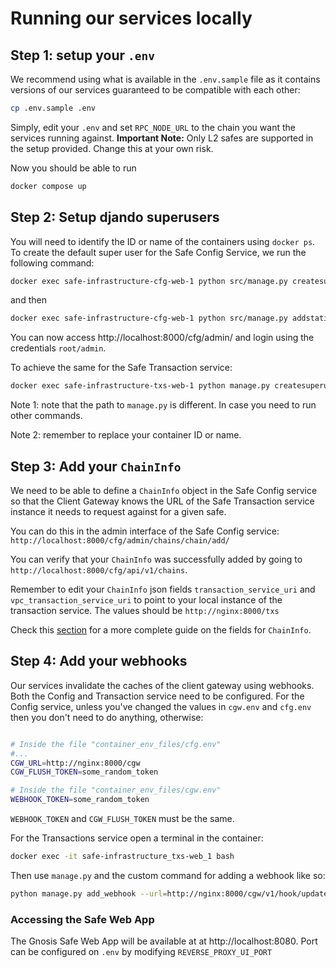 # Running our services locally

## Step 1: setup your `.env`

We recommend using what is available in the `.env.sample` file as it contains versions of our services guaranteed to be compatible with each other:

```bash
cp .env.sample .env
```

Simply, edit your `.env` and set `RPC_NODE_URL` to the chain you want the services running against.
**Important Note:** Only L2 safes are supported in the setup provided. Change this at your own risk.

Now you should be able to run

```bash
docker compose up
```

## Step 2: Setup djando superusers

You will need to identify the ID or name of the containers using `docker ps`. To create the default super user for the Safe Config Service, we run the following command:

```bash
docker exec safe-infrastructure-cfg-web-1 python src/manage.py createsuperuser --noinput
```

and then

```bash
docker exec safe-infrastructure-cfg-web-1 python src/manage.py addstatictoken root
```
You can now access http://localhost:8000/cfg/admin/ and login using the credentials `root/admin`.

To achieve the same for the Safe Transaction service:

```bash
docker exec safe-infrastructure-txs-web-1 python manage.py createsuperuser --noinput --username root
```

Note 1: note that the path to `manage.py` is different. In case you need to run other commands.

Note 2: remember to replace your container ID or name.

## Step 3: Add your `ChainInfo`

We need to be able to define a `ChainInfo` object in the Safe Config service so that the Client Gateway knows the URL of the Safe Transaction service instance it needs to request against for a given safe.

You can do this in the admin interface of the Safe Config service: `http://localhost:8000/cfg/admin/chains/chain/add/`

You can verify that your `ChainInfo` was successfully added by going to `http://localhost:8000/cfg/api/v1/chains`.

Remember to edit your `ChainInfo` json fields `transaction_service_uri` and `vpc_transaction_service_uri` to point to your local instance of the transaction service. The values should be `http://nginx:8000/txs`

Check this [section](chain_info.md) for a more complete guide on the fields for `ChainInfo`.

## Step 4: Add your webhooks

Our services invalidate the caches of the client gateway using webhooks. Both the Config and Transaction service need to be configured. For the Config service, unless you've changed the values in `cgw.env` and `cfg.env` then you don't need to do anything, otherwise:

```bash

# Inside the file "container_env_files/cfg.env"
#...
CGW_URL=http://nginx:8000/cgw
CGW_FLUSH_TOKEN=some_random_token

# Inside the file "container_env_files/cgw.env"
WEBHOOK_TOKEN=some_random_token
```

`WEBHOOK_TOKEN` and `CGW_FLUSH_TOKEN` must be the same.

For the Transactions service open a terminal in the container:

```bash
docker exec -it safe-infrastructure_txs-web_1 bash
```

Then use `manage.py` and the custom command for adding a webhook like so:

```bash
python manage.py add_webhook --url=http://nginx:8000/cgw/v1/hook/update/some_random_token
```
### Accessing the Safe Web App

The Gnosis Safe Web App will be available at at http://localhost:8080. Port can be configured on `.env` by modifying `REVERSE_PROXY_UI_PORT`

